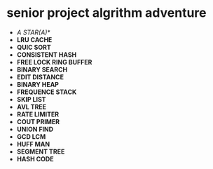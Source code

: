 # senior project algrithm adventure

- **A STAR(A*)**
- **LRU CACHE**
- **QUIC SORT**
- **CONSISTENT HASH**
- **FREE LOCK RING BUFFER**
- **BINARY SEARCH**
- **EDIT DISTANCE**
- **BINARY HEAP**
- **FREQUENCE STACK**
- **SKIP LIST**
- **AVL TREE**
- **RATE LIMITER**
- **COUT PRIMER**
- **UNION FIND**
- **GCD LCM**
- **HUFF MAN**
- **SEGMENT TREE**
- **HASH CODE**
